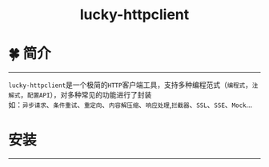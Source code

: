 # <center> lucky-httpclient

#  🍀 简介

---

`lucky-httpclient`是一个极简的`HTTP`客户端工具，支持多种编程范式（`编程式`，`注解式`，`配置API`），对多种常见的功能进行了封装  
如：`异步请求`、`条件重试`、`重定向`、`内容解压缩`、`响应处理`,`拦截器`、`SSL`、`SSE`、`Mock`...

# 安装

---

## 